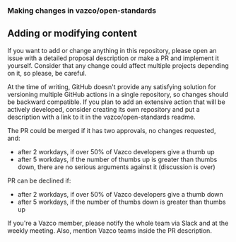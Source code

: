 ### Making changes in vazco/open-standards

## Adding or modifying content

If you want to add or change anything in this repository, please open an issue with a detailed proposal description or make a PR and implement it yourself. Consider that any change could affect multiple projects depending on it, so please, be careful.

At the time of writing, GitHub doesn't provide any satisfying solution for versioning multiple GitHub actions in a single repository, so changes should be backward compatible. If you plan to add an extensive action that will be actively developed, consider creating its own repository and put a description with a link to it in the vazco/open-standards readme.

The PR could be merged if it has two approvals, no changes requested, and:
- after 2 workdays, if over 50% of Vazco developers give a thumb up
- after 5 workdays, if the number of thumbs up is greater than thumbs down, there are no serious arguments against it (discussion is over)

PR can be declined if:
- after 2 workdays, if over 50% of Vazco developers give a thumb down
- after 5 workdays, if the number of thumbs down is greater than thumbs up

If you're a Vazco member, please notify the whole team via Slack and at the weekly meeting. Also, mention Vazco teams inside the PR description.

